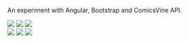 An experiment with Angular, Bootstrap and ComicsVine API.

<img src="web-01.png"/>
<img src="web-02.png"/>
<img src="web-03.png"/>

<br/>

<img src="mob-01.png"/>
<img src="mob-02.png"/>
<img src="mob-03.png"/>
